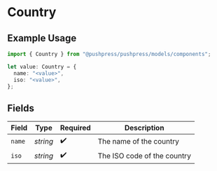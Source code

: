 # Country

## Example Usage

```typescript
import { Country } from "@pushpress/pushpress/models/components";

let value: Country = {
  name: "<value>",
  iso: "<value>",
};
```

## Fields

| Field                       | Type                        | Required                    | Description                 |
| --------------------------- | --------------------------- | --------------------------- | --------------------------- |
| `name`                      | *string*                    | :heavy_check_mark:          | The name of the country     |
| `iso`                       | *string*                    | :heavy_check_mark:          | The ISO code of the country |